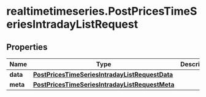 # realtimetimeseries.PostPricesTimeSeriesIntradayListRequest

## Properties

Name | Type | Description | Notes
------------ | ------------- | ------------- | -------------
**data** | [**PostPricesTimeSeriesIntradayListRequestData**](PostPricesTimeSeriesIntradayListRequestData.md) |  | 
**meta** | [**PostPricesTimeSeriesIntradayListRequestMeta**](PostPricesTimeSeriesIntradayListRequestMeta.md) |  | [optional] 


